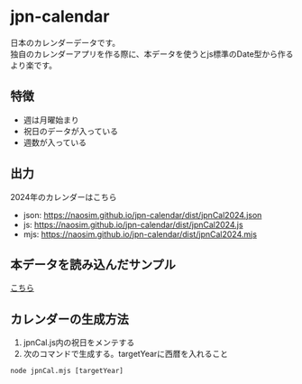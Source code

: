 # jpn-calendar
日本のカレンダーデータです。  
独自のカレンダーアプリを作る際に、本データを使うとjs標準のDate型から作るより楽です。  

## 特徴
- 週は月曜始まり
- 祝日のデータが入っている  
- 週数が入っている

## 出力
2024年のカレンダーはこちら
- json: https://naosim.github.io/jpn-calendar/dist/jpnCal2024.json
- js: https://naosim.github.io/jpn-calendar/dist/jpnCal2024.js
- mjs: https://naosim.github.io/jpn-calendar/dist/jpnCal2024.mjs

## 本データを読み込んだサンプル
[こちら](https://naosim.github.io/jpn-calendar/sample.html)

## カレンダーの生成方法
1. jpnCal.js内の祝日をメンテする
2. 次のコマンドで生成する。targetYearに西暦を入れること
```
node jpnCal.mjs [targetYear]
```